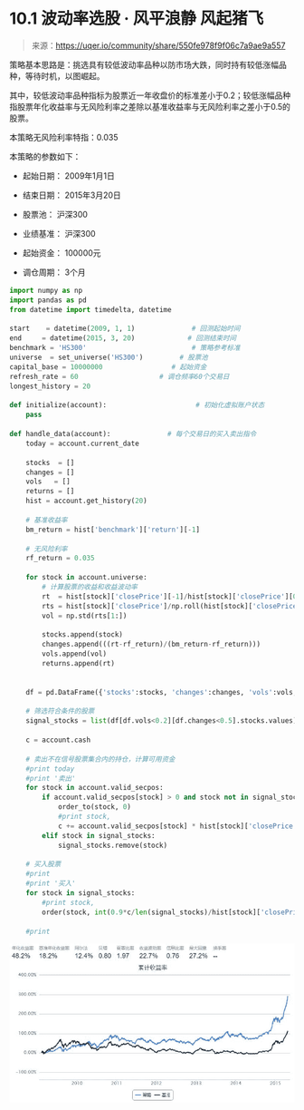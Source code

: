 

# 10.1 波动率选股 · 风平浪静 风起猪飞

> 来源：https://uqer.io/community/share/550fe978f9f06c7a9ae9a557

策略基本思路是：挑选具有较低波动率品种以防市场大跌，同时持有较低涨幅品种，等待时机，以图崛起。

其中，较低波动率品种指标为股票近一年收盘价的标准差小于0.2；较低涨幅品种指股票年化收益率与无风险利率之差除以基准收益率与无风险利率之差小于0.5的股票。

本策略无风险利率特指：0.035

本策略的参数如下：

+ 起始日期： 2009年1月1日

+ 结束日期： 2015年3月20日

+ 股票池： 沪深300

+ 业绩基准： 沪深300

+ 起始资金： 100000元

+ 调仓周期： 3个月

```py
import numpy as np
import pandas as pd
from datetime import timedelta, datetime

start    = datetime(2009, 1, 1)				 # 回测起始时间
end     = datetime(2015, 3, 20)				# 回测结束时间
benchmark = 'HS300'	    					 # 策略参考标准
universe  = set_universe('HS300')         # 股票池
capital_base = 10000000                 # 起始资金
refresh_rate = 60                    # 调仓频率60个交易日
longest_history = 20

def initialize(account):					  # 初始化虚拟账户状态
    pass

def handle_data(account):              # 每个交易日的买入卖出指令
    today = account.current_date
    
    stocks  = []
    changes = []
    vols   = []
    returns = []
    hist = account.get_history(20)
    
    # 基准收益率
    bm_return = hist['benchmark']['return'][-1]

    # 无风险利率
    rf_return = 0.035
    
    for stock in account.universe:
        # 计算股票的收益和收益波动率
        rt  = hist[stock]['closePrice'][-1]/hist[stock]['closePrice'][0] - 1
        rts = hist[stock]['closePrice']/np.roll(hist[stock]['closePrice'], 1) - 1
        vol = np.std(rts[1:])
        
        stocks.append(stock)
        changes.append(((rt-rf_return)/(bm_return-rf_return)))
        vols.append(vol)
        returns.append(rt)
        
        
    df = pd.DataFrame({'stocks':stocks, 'changes':changes, 'vols':vols, 'returns':returns})

    # 筛选符合条件的股票
    signal_stocks = list(df[df.vols<0.2][df.changes<0.5].stocks.values)
    
    c = account.cash
    
    # 卖出不在信号股票集合内的持仓，计算可用资金
    #print today
    #print '卖出'
    for stock in account.valid_secpos:
        if account.valid_secpos[stock] > 0 and stock not in signal_stocks:
            order_to(stock, 0)
            #print stock,
            c += account.valid_secpos[stock] * hist[stock]['closePrice'][-1]
        elif stock in signal_stocks:
            signal_stocks.remove(stock)
            
    # 买入股票
    #print
    #print '买入'
    for stock in signal_stocks:
        #print stock,
        order(stock, int(0.9*c/len(signal_stocks)/hist[stock]['closePrice'][-1])/100*100)
        
    #print 
```

![](img/20160730173123.jpg)

